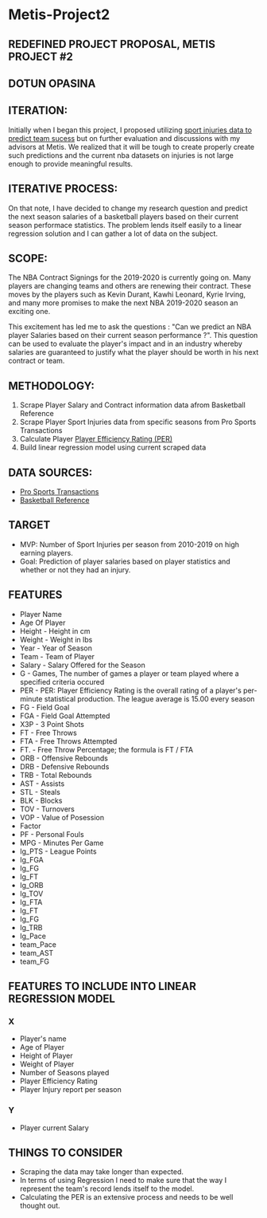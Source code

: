 # Metis-Project2
## REDEFINED PROJECT PROPOSAL, METIS PROJECT #2
## DOTUN OPASINA

## ITERATION:

Initially when I began this project, I proposed utilizing [sport injuries data to predict team sucess](https://github.com/Oladotun/Metis_Project_2_SportInjuries_TeamSucess) but on further evaluation and discussions with my advisors at Metis. We realized that it will be tough to create properly create such predictions and the current nba datasets on injuries is not large enough to provide meaningful results.

## ITERATIVE PROCESS:
On that note, I have decided to change my research question and predict the next season salaries of a basketball players based on their current season performace statistics. The problem lends itself easily to a linear regression solution and I can gather a lot of data on the subject.

## SCOPE:

The NBA Contract Signings for the 2019-2020 is currently going on. Many players are changing teams and others are renewing their contract. These moves by the players such as Kevin Durant, Kawhi Leonard, Kyrie Irving, and many more promises to make the next NBA 2019-2020 season an exciting one.

This excitement has led me to ask the questions : "Can we predict an NBA player Salaries based on their current season performance ?". This question can be used to evaluate the player's impact and in an industry whereby salaries are guaranteed to justify what the player should be worth in his next contract or team.

## METHODOLOGY:
1. Scrape Player Salary and Contract information data afrom Basketball Reference <br>
2. Scrape Player Sport Injuries data from specific seasons from Pro Sports Transactions<br>
3. Calculate Player [Player Efficiency Rating (PER)](https://www.basketball-reference.com/about/per.html) <br>
4. Build linear regression model using current scraped data<br>

## DATA SOURCES:
-  [Pro Sports Transactions ](http://www.prosportstransactions.com/basketball/) <br>
-  [Basketball Reference](https://www.basketball-reference.com/)

## TARGET
- MVP: Number of Sport Injuries per season from 2010-2019 on high earning players.
- Goal: Prediction of player salaries based on player statistics and whether or not they had an injury.

## FEATURES
  - Player Name
  - Age Of Player
  - Height - Height in cm
  - Weight - Weight in lbs
  - Year - Year of Season
  - Team - Team of Player
  - Salary - Salary Offered for the Season
  - G - Games, The number of games a player or team played where a specified criteria occured
  - PER - PER: Player Efficiency Rating is the overall rating of a player's per-minute statistical production. The league average is 15.00 every season
  - FG - Field Goal
  - FGA - Field Goal Attempted
  - X3P - 3 Point Shots
  - FT - Free Throws
  - FTA - Free Throws Attempted
  - FT. - Free Throw Percentage; the formula is FT / FTA
  - ORB - Offensive Rebounds
  - DRB - Defensive Rebounds
  - TRB - Total Rebounds
  - AST - Assists
  - STL - Steals
  - BLK - Blocks
  - TOV - Turnovers
  - VOP - Value of Posession
  - Factor
  - PF - Personal Fouls
  - MPG - Minutes Per Game
  - lg_PTS - League Points
  - lg_FGA
  - lg_FG
  - lg_FT
  - lg_ORB
  - lg_TOV
  - lg_FTA
  - lg_FT
  - lg_FG
  - lg_TRB
  - lg_Pace
  - team_Pace
  - team_AST
  - team_FG
  
## FEATURES TO INCLUDE INTO LINEAR REGRESSION MODEL
### X
- Player's name
- Age of Player
- Height of Player
- Weight of Player
- Number of Seasons played
- Player Efficiency Rating
- Player Injury report per season
### Y
- Player current Salary


## THINGS TO CONSIDER
- Scraping the data may take longer than expected.
- In terms of using Regression I need to make sure that the way I represent the team's record lends itself to the model.
- Calculating the PER is an extensive process and needs to be well thought out.

